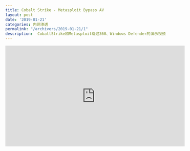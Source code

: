 ```yaml
---
title: Cobalt Strike - Metasploit Bypass AV
layout: post
date: '2019-01-21'
categories: 内网渗透
permalink: "/archivers/2019-01-21/1"
description:  CobaltStrike和Metasploit绕过360、Windows Defender的演示视频
---
```


<iframe width="560" height="315" src="https://www.youtube.com/embed/FLfxh27mXDo" frameborder="0" allow="accelerometer; autoplay; encrypted-media; gyroscope; picture-in-picture" allowfullscreen></iframe>